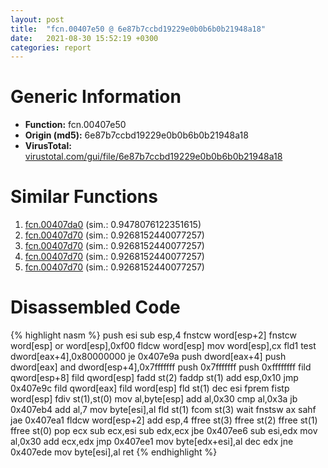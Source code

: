 ```yaml
---
layout: post
title:  "fcn.00407e50 @ 6e87b7ccbd19229e0b0b6b0b21948a18"
date:   2021-08-30 15:52:19 +0300
categories: report
---
```


# Generic Information
- **Function:** fcn.00407e50
- **Origin (md5):** 6e87b7ccbd19229e0b0b6b0b21948a18
- **VirusTotal:** [virustotal.com/gui/file/6e87b7ccbd19229e0b0b6b0b21948a18][virustotal_ref]



# Similar Functions

1. [fcn.00407da0][similar_1_ref] (sim.: 0.9478076122351615)
2. [fcn.00407d70][similar_2_ref] (sim.: 0.9268152440077257)
3. [fcn.00407d70][similar_3_ref] (sim.: 0.9268152440077257)
4. [fcn.00407d70][similar_4_ref] (sim.: 0.9268152440077257)
5. [fcn.00407d70][similar_5_ref] (sim.: 0.9268152440077257)


# Disassembled Code

{% highlight nasm %}
push esi
sub esp,4
fnstcw word[esp+2]
fnstcw word[esp]
or word[esp],0xf00
fldcw word[esp]
mov word[esp],cx
fld1 
test dword[eax+4],0x80000000
je 0x407e9a
push dword[eax+4]
push dword[eax]
and dword[esp+4],0x7fffffff
push 0x7fffffff
push 0xffffffff
fild qword[esp+8]
fild qword[esp]
fadd st(2)
faddp st(1)
add esp,0x10
jmp 0x407e9c
fild qword[eax]
fild word[esp]
fld st(1)
dec esi
fprem 
fistp word[esp]
fdiv st(1),st(0)
mov al,byte[esp]
add al,0x30
cmp al,0x3a
jb 0x407eb4
add al,7
mov byte[esi],al
fld st(1)
fcom st(3)
wait 
fnstsw ax
sahf 
jae 0x407ea1
fldcw word[esp+2]
add esp,4
ffree st(3)
ffree st(2)
ffree st(1)
ffree st(0)
pop ecx
sub ecx,esi
sub edx,ecx
jbe 0x407ee6
sub esi,edx
mov al,0x30
add ecx,edx
jmp 0x407ee1
mov byte[edx+esi],al
dec edx
jne 0x407ede
mov byte[esi],al
ret 
{% endhighlight %}


[similar_1_ref]: /report/fcn.00407da0@2ba145d6678d721baeb8d825fab7c600
[similar_2_ref]: /report/fcn.00407d70@c4f32fc9d3680d79e17e52694f7c500f
[similar_3_ref]: /report/fcn.00407d70@5a9e6257062d8fd09bc1612cd995b797
[similar_4_ref]: /report/fcn.00407d70@6e87b7ccbd19229e0b0b6b0b21948a18
[similar_5_ref]: /report/fcn.00407d70@0ad8edd40a874a1aec993fe82d20aeec
[virustotal_ref]: https://www.virustotal.com/gui/file/6e87b7ccbd19229e0b0b6b0b21948a18